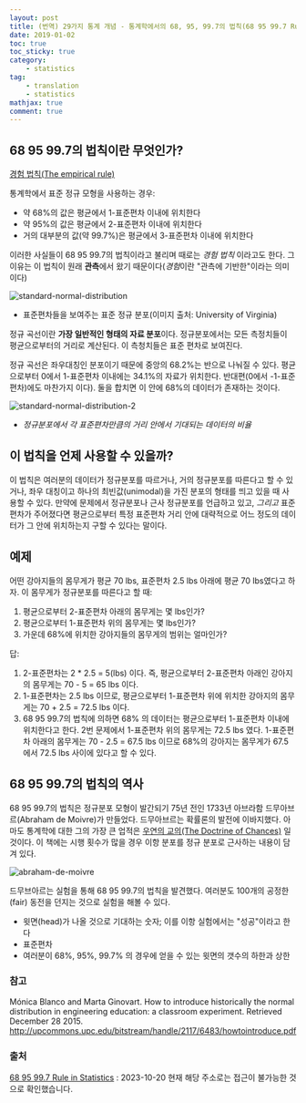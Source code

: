 ```yaml
---
layout: post
title: (번역) 29가지 통계 개념 - 통계학에서의 68, 95, 99.7의 법칙(68 95 99.7 Rule in Statistics)
date: 2019-01-02
toc: true
toc_sticky: true
category:  
    - statistics
tag:
    - translation
    - statistics
mathjax: true
comment: true
---
```


## 68 95 99.7의 법칙이란 무엇인가?

[경험 법칙(The empirical rule)](https://youtu.be/hQTvdD8vtio)

통계학에서 표준 정규 모형을 사용하는 경우:

* 약 68%의 값은 평균에서 1-표준편차 이내에 위치한다
* 약 95%의 값은 평균에서 2-표준편차 이내에 위치한다
* 거의 대부분의 값(약 99.7%)은 평균에서 3-표준편차 이내에 위치한다

이러한 사실들이 68 95 99.7의 법칙이라고 불리며 때로는 *경험 법칙* 이라고도 한다. 그 이유는 이 법칙이 원래 **관측**에서 왔기 때문이다(*경험*이란 "관측에 기반한"이라는 의미이다)

![standard-normal-distribution](https://www.statisticshowto.datasciencecentral.com/wp-content/uploads/2013/09/standard-normal-distribution.jpg)

* 표준편차들을 보여주는 표준 정규 분포(이미지 출처: University of Virginia)

정규 곡선이란 **가장 일반적인 형태의 자료 분포**이다. 정규분포에서는 모든 측정치들이 평균으로부터의 거리로 계산된다. 이 측청치들은 표준 편차로 보여진다.

정규 곡선은 좌우대칭인 분포이기 때문에 중앙의 68.2%는 반으로 나눠질 수 있다. 평균으로부터 0에서 1-표준편차 이내에는 34.1%의 자료가 위치한다. 반대편(0에서 -1-표준편차)에도 마찬가지 이다). 둘을 합치면 이 안에 68%의 데이터가 존재하는 것이다.

![standard-normal-distribution-2](https://www.statisticshowto.datasciencecentral.com/wp-content/uploads/2013/02/standard-normal-distribution.jpg)

* *정규분포에서 각 표준편차만큼의 거리 안에서 기대되는 데이터의 비율*

## 이 법칙을 언제 사용할 수 있을까?

이 법칙은 여러분의 데이터가 정규분포를 따르거나, 거의 정규분포를 따른다고 할 수 있거나, 좌우 대칭이고 하나의 최빈값(unimodal)을 가진 분포의 형태를 띄고 있을 때 사용할 수 있다. 만약에 문제에서 정규분포나 근사 정규분포를 언급하고 있고, *그리고* 표준편차가 주어졌다면 평균으로부터 특정 표준편차 거리 안에 대략적으로 어느 정도의 데이터가 그 안에 위치하는지 구할 수 있다는 말이다.

## 예제

어떤 강아지들의 몸무게가 평균 70 lbs, 표준편차 2.5 lbs 아래에 평균 70 lbs였다고 하자. 이 몸무게가 정규분포를 따른다고 할 때:

1. 평균으로부터 2-표준편차 아래의 몸무게는 몇 lbs인가?
2. 평균으로부터 1-표준편차 위의 몸무게는 몇 lbs인가?
3. 가운데 68%에 위치한 강아지들의 몸무게의 범위는 얼마인가?

답:

1. 2-표준편차는 2 * 2.5 = 5(lbs) 이다. 즉, 평균으로부터 2-표준편차 아래인 강아지의 몸무게는 70 - 5 = 65 lbs 이다.
2. 1-표준편차는 2.5 lbs 이므로, 평균으로부터 1-표준편차 위에 위치한 강아지의 몸무게는 70 + 2.5 = 72.5 lbs 이다.
3. 68 95 99.7의 법칙에 의하면 68% 의 데이터는 평균으로부터 1-표준편차 이내에 위치한다고 한다. 2번 문제에서 1-표준편차 위의 몸무게는 72.5 lbs 였다. 1-표준편차 아래의 몸무게는 70 - 2.5 = 67.5 lbs 이므로 68%의 강아지는 몸무게가 67.5 에서 72.5 lbs 사이에 있다고 할 수 있다.

## 68 95 99.7의 법칙의 역사

68 95 99.7의 법칙은 정규분포 모형이 발간되기 75년 전인 1733년 아브라함 드무아브르(Abraham de Moivre)가 만들었다. 드무아브르는 확률론의 발전에 이바지했다. 아마도 통계학에 대한 그의 가장 큰 업적은 [우연의 교의(The Doctrine of Chances)](https://archive.org/details/doctrineofchance00moiv) 일 것이다. 이 책에는 시행 횟수가 많을 경우 이항 분포를 정규 분포로 근사하는 내용이 담겨 있다.

![abraham-de-moivre](https://www.statisticshowto.datasciencecentral.com/wp-content/uploads/2013/09/abraham-de-moivre.jpg)

드무브아르는 실험을 통해 68 95 99.7의 법칙을 발견했다. 여러분도 100개의 공정한(fair) 동전을 던지는 것으로 실험을 해볼 수 있다.

* 윗면(head)가 나올 것으로 기대하는 숫자; 이를 이항 실험에서는 "성공"이라고 한다
* 표준편차
* 여러분이 68%, 95%, 99.7% 의 경우에 얻을 수 있는 윗면의 갯수의 하한과 상한

### 참고

Mónica Blanco and Marta Ginovart. How to introduce historically the normal distribution in engineering education: a classroom experiment. Retrieved December 28 2015. http://upcommons.upc.edu/bitstream/handle/2117/6483/howtointroduce.pdf

### 출처

[68 95 99.7 Rule in Statistics](https://www.statisticshowto.datasciencecentral.com/68-95-99-7-rule/) : 2023-10-20 현재 해당 주소로는 접근이 불가능한 것으로 확인했습니다.
